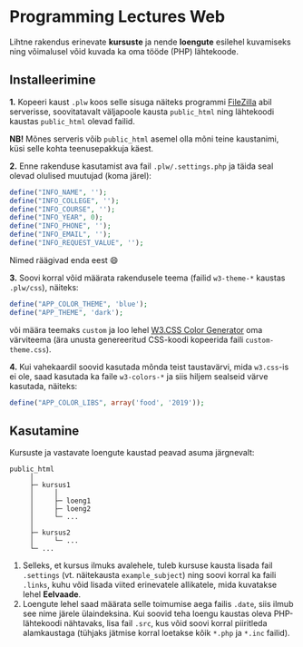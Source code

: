 # Programming Lectures Web

Lihtne rakendus erinevate **kursuste** ja nende **loengute** esilehel kuvamiseks ning võimalusel võid kuvada ka oma tööde (PHP) lähtekoode.

## Installeerimine

**1.** Kopeeri kaust `.plw` koos selle sisuga näiteks programmi [FileZilla](https://filezilla-project.org/) abil serverisse, soovitatavalt väljapoole kausta `public_html` ning lähtekoodi kaustas `public_html` olevad failid.

**NB!** Mõnes serveris võib `public_html` asemel olla mõni teine kaustanimi, küsi selle kohta teenusepakkuja käest.

**2.** Enne rakenduse kasutamist ava fail `.plw/.settings.php` ja täida seal olevad olulised muutujad (koma järel):

```php
define("INFO_NAME", '');
define("INFO_COLLEGE", '');
define("INFO_COURSE", '');
define("INFO_YEAR", 0);
define("INFO_PHONE", '');
define("INFO_EMAIL", '');
define("INFO_REQUEST_VALUE", '');
```

Nimed räägivad enda eest :smile:

**3.** Soovi korral võid määrata rakendusele teema (failid `w3-theme-*` kaustas `.plw/css`), näiteks:

```php
define("APP_COLOR_THEME", 'blue');
define("APP_THEME", 'dark');
```

või määra teemaks `custom` ja loo lehel [W3.CSS Color Generator](https://www.w3schools.com/w3css/w3css_color_generator.asp) oma värviteema (ära unusta genereeritud CSS-koodi kopeerida faili `custom-theme.css`).

**4.** Kui vahekaardil soovid kasutada mõnda teist taustavärvi, mida `w3.css`-is ei ole, saad kasutada ka faile `w3-colors-*` ja siis hiljem sealseid värve kasutada, näiteks:

```php
define("APP_COLOR_LIBS", array('food', '2019'));
```

## Kasutamine

Kursuste ja vastavate loengute kaustad peavad asuma järgnevalt:

```
public_html
     │
     ├─ kursus1
     │     │
     │     ├─ loeng1
     │     ├─ loeng2
     │     └─ ...
     │
     ├─ kursus2
     │     └─ ...
     └─ ...
```

1. Selleks, et kursus ilmuks avalehele, tuleb kursuse kausta lisada fail `.settings` (vt. näitekausta `example_subject`) ning soovi korral ka faili `.links`, kuhu võid lisada viited erinevatele allikatele, mida kuvatakse lehel **Eelvaade**.
2. Loengute lehel saad määrata selle toimumise aega failis `.date`, siis ilmub see nime järele ülaindeksina. Kui soovid teha loengu kaustas oleva PHP-lähtekoodi nähtavaks, lisa fail `.src`, kus võid soovi korral piiritleda alamkaustaga (tühjaks jätmise korral loetakse kõik `*.php` ja `*.inc` failid).
